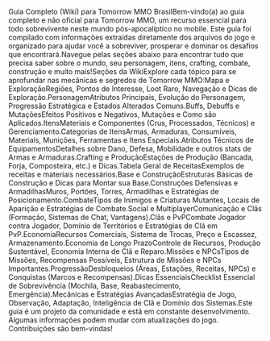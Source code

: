 Guia Completo (Wiki) para Tomorrow MMO BrasilBem-vindo(a) ao guia completo e não oficial para Tomorrow MMO, um recurso essencial para todo sobrevivente neste mundo pós-apocalíptico no mobile. Este guia foi compilado com informações extraídas diretamente dos arquivos do jogo e organizado para ajudar você a sobreviver, prosperar e dominar os desafios que encontrará.Navegue pelas seções abaixo para encontrar tudo que precisa saber sobre o mundo, seu personagem, itens, crafting, combate, construção e muito mais!Seções da WikiExplore cada tópico para se aprofundar nas mecânicas e segredos de Tomorrow MMO:Mapa e ExploraçãoRegiões, Pontos de Interesse, Loot Raro, Navegação e Dicas de Exploração.PersonagemAtributos Principais, Evolução do Personagem, Progressão Estratégica e Estados Alterados Comuns.Buffs, Debuffs e MutaçõesEfeitos Positivos e Negativos, Mutações e Como são Aplicados.ItensMateriais e Componentes (Crus, Processados, Técnicos) e Gerenciamento.Categorias de ItensArmas, Armaduras, Consumíveis, Materiais, Munições, Ferramentas e Itens Especiais.Atributos Técnicos de EquipamentosDetalhes sobre Dano, Defesa, Mobilidade e outros stats de Armas e Armaduras.Crafting e ProduçãoEstações de Produção (Bancada, Forja, Composteira, etc.) e Dicas.Tabela Geral de ReceitasExemplos de receitas e materiais necessários.Base e ConstruçãoEstruturas Básicas de Construção e Dicas para Montar sua Base.Construções Defensivas e ArmadilhasMuros, Portões, Torres, Armadilhas e Estratégias de Posicionamento.CombateTipos de Inimigos e Criaturas Mutantes, Locais de Aparição e Estratégias de Combate.Social e MultiplayerComunicação e Clãs (Formação, Sistemas de Chat, Vantagens).Clãs e PvPCombate Jogador contra Jogador, Domínio de Territórios e Estratégias de Clã em PvP.EconomiaRecursos Comerciais, Sistema de Trocas, Preço e Escassez, Armazenamento.Economia de Longo PrazoControle de Recursos, Produção Sustentável, Economia Interna de Clã e Reparo.Missões e NPCsTipos de Missões, Recompensas Possíveis, Estrutura de Missões e NPCs Importantes.ProgressãoDesbloqueios (Áreas, Estações, Receitas, NPCs) e Conquistas (Marcos e Recompensas).Dicas EssenciaisChecklist Essencial de Sobrevivência (Mochila, Base, Reabastecimento, Emergência).Mecânicas e Estratégias AvançadasEstratégia de Jogo, Observação, Adaptação, Inteligência de Clã e Domínio dos Sistemas.Este guia é um projeto da comunidade e está em constante desenvolvimento. Algumas informações podem mudar com atualizações do jogo. Contribuições são bem-vindas!